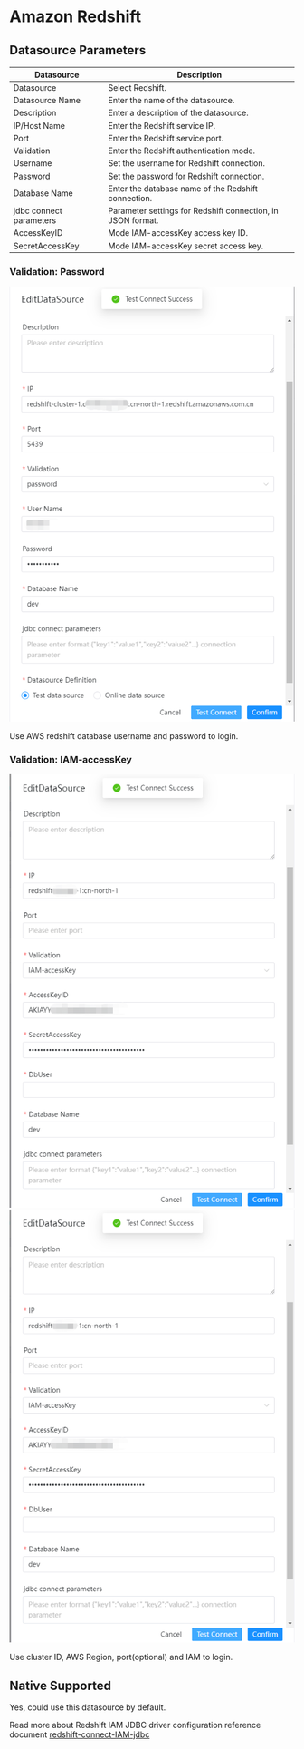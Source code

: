 # Amazon Redshift

## Datasource Parameters

|     **Datasource**      |                       **Description**                       |
|-------------------------|-------------------------------------------------------------|
| Datasource              | Select Redshift.                                            |
| Datasource Name         | Enter the name of the datasource.                           |
| Description             | Enter a description of the datasource.                      |
| IP/Host Name            | Enter the Redshift service IP.                              |
| Port                    | Enter the Redshift service port.                            |
| Validation              | Enter the Redshift authentication mode.                     |
| Username                | Set the username for Redshift connection.                   |
| Password                | Set the password for Redshift connection.                   |
| Database Name           | Enter the database name of the Redshift connection.         |
| jdbc connect parameters | Parameter settings for Redshift connection, in JSON format. |
| AccessKeyID             | Mode IAM-accessKey access key ID.                           |
| SecretAccessKey         | Mode IAM-accessKey secret access key.                       |

### Validation: Password

![password](../../../../img/new_ui/dev/datasource/redshift-password.png)

Use AWS redshift database username and password to login.

### Validation: IAM-accessKey

![IAM1](../../../../img/new_ui/dev/datasource/redshift-iam1.png)
![IAM2](../../../../img/new_ui/dev/datasource/redshift-iam1.png)

Use cluster ID, AWS Region, port(optional) and IAM to login.

## Native Supported

Yes, could use this datasource by default.

Read more about Redshift IAM JDBC driver configuration reference document [redshift-connect-IAM-jdbc](https://docs.aws.amazon.com/redshift/latest/mgmt/generating-iam-credentials-configure-jdbc-odbc.html)
